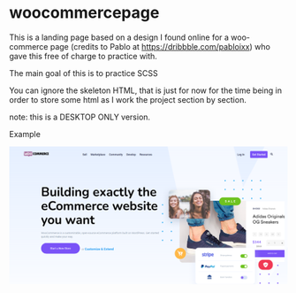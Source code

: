 # woocommercepage

This is a landing page based on a design I found online for a woo-commerce page (credits to Pablo at https://dribbble.com/pabloixx) who gave this free of charge to practice with.

The main goal of this is to practice SCSS

You can ignore the skeleton HTML, that is just for now for the time being in order to store some html as I work the project section by section.

note: this is a DESKTOP ONLY version.

Example

![landingpagescreenshotexample](/WooCommerceLandingPage.png)
